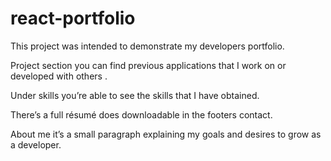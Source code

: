 # react-portfolio

This project was intended to demonstrate my developers portfolio. 

Project section you can find previous applications that I work on or developed with others . 

Under skills you’re able to see the skills that I have obtained. 

There’s a full résumé does downloadable in the footers contact. 

 About me it’s a small paragraph explaining my goals and desires to grow as a developer. 

